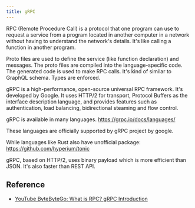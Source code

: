 ```yaml
---
title: gRPC
---
```


RPC (Remote Procedure Call) is a protocol that one program can use to request a service from a program located in another computer in a network without having to understand the network's details. It's like calling a function in another program.

Proto files are used to define the service (like function declaration) and messages. The proto files are compiled into the language-specific code. The generated code is used to make RPC calls. It's kind of similar to GraphQL schema. Types are enforced.

gRPC is a high-performance, open-source universal RPC framework. It's developed by Google. It uses HTTP/2 for transport, Protocol Buffers as the interface description language, and provides features such as authentication, load balancing, bidirectional steaming and flow control.

gRPC is available in many languages. https://grpc.io/docs/languages/

These languages are officially supported by gRPC project by google.

While languages like Rust also have unofficial package: https://github.com/hyperium/tonic

gRPC, based on HTTP/2, uses binary payload which is more efficient than JSON. It's also faster than REST API.

## Reference

- [YouTube ByteByteGo: What is RPC? gRPC Introduction](https://youtu.be/gnchfOojMk4)
